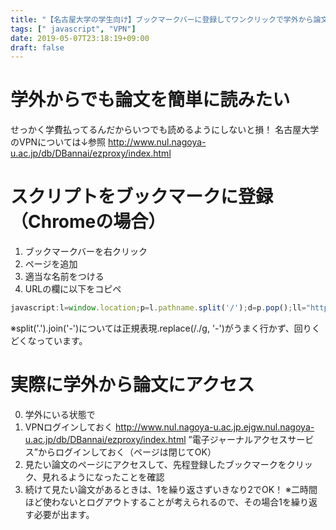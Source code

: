 ```yaml
---
title: "【名古屋大学の学生向け】ブックマークバーに登録してワンクリックで学外から論文を読む"
tags: [" javascript", "VPN"]
date: 2019-05-07T23:18:19+09:00
draft: false
---
```


# 学外からでも論文を簡単に読みたい
せっかく学費払ってるんだからいつでも読めるようにしないと損！
名古屋大学のVPNについては↓参照
http://www.nul.nagoya-u.ac.jp/db/DBannai/ezproxy/index.html



# スクリプトをブックマークに登録（Chromeの場合）
1. ブックマークバーを右クリック
2. ページを追加
3. 適当な名前をつける
4. URLの欄に以下をコピペ

```js
javascript:l=window.location;p=l.pathname.split('/');d=p.pop();ll="https://"+l.host.split('.').join('-')+".ejgw.nul.nagoya-u.ac.jp"+p.join("/")+"/"+d+l.search;l.href=ll;
```
※split('.').join('-')については正規表現.replace(/./g, '-')がうまく行かず、回りくどくなっています。


# 実際に学外から論文にアクセス
0. 学外にいる状態で
1. VPNログインしておく
http://www.nul.nagoya-u.ac.jp.ejgw.nul.nagoya-u.ac.jp/db/DBannai/ezproxy/index.html
”電子ジャーナルアクセスサービス”からログインしておく（ページは閉じてOK）
2. 見たい論文のページにアクセスして、先程登録したブックマークをクリック、見れるようになったことを確認
3. 続けて見たい論文があるときは、1を繰り返さずいきなり2でOK！
※二時間ほど使わないとログアウトすることが考えられるので、その場合1を繰り返す必要が出ます。
